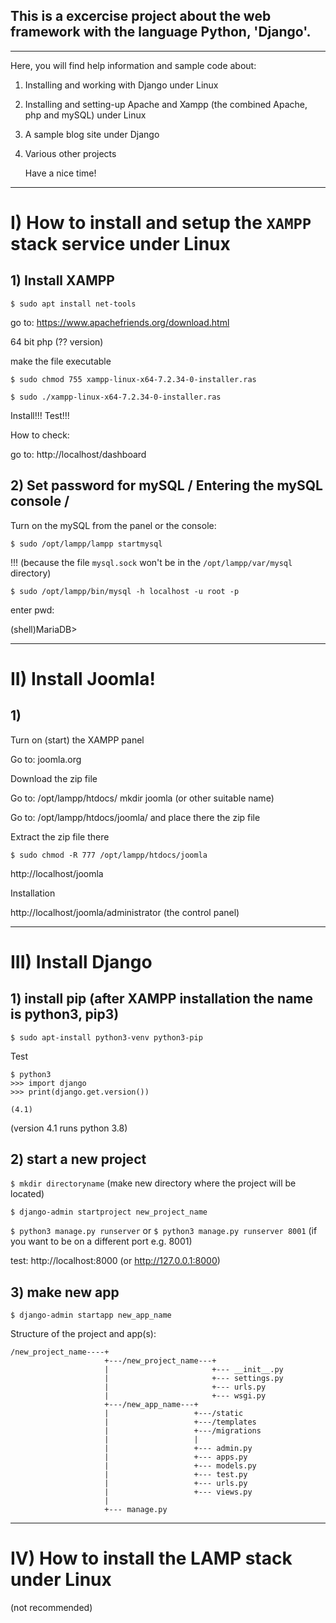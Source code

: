 ## This is a excercise project about the web framework with the language Python, 'Django'.
-----

Here, you will find help information and sample code about:

1) Installing and working with Django under Linux

2) Installing and setting-up Apache and Xampp (the combined Apache, php and mySQL) under Linux

3) A sample blog site under Django

4) Various other projects

   Have a nice time!

----

# I) How to install and setup the `XAMPP` stack service under Linux

## 1) Install XAMPP

```$ sudo apt install net-tools```

go to: https://www.apachefriends.org/download.html

64 bit php (?? version)

make the file executable

```$ sudo chmod 755 xampp-linux-x64-7.2.34-0-installer.ras```

```$ sudo ./xampp-linux-x64-7.2.34-0-installer.ras```

Install!!! Test!!!

How to check:

go to: http://localhost/dashboard

## 2) Set password for mySQL / Entering the mySQL console /

Turn on the mySQL from the panel or the console:

```$ sudo /opt/lampp/lampp startmysql```

!!! (because the file ```mysql.sock``` won't be in the ```/opt/lampp/var/mysql``` directory)

```$ sudo /opt/lampp/bin/mysql -h localhost -u root -p```

enter pwd:

(shell)MariaDB>

----

# II) Install Joomla!

## 1) 

Turn on (start) the XAMPP panel

Go to: joomla.org

Download the zip file

Go to: /opt/lampp/htdocs/ mkdir joomla (or other suitable name)

Go to: /opt/lampp/htdocs/joomla/ and place there the zip file

Extract the zip file there

```$ sudo chmod -R 777 /opt/lampp/htdocs/joomla```

http://localhost/joomla

Installation

http://localhost/joomla/administrator (the control panel)

----

# III) Install Django

## 1) install pip (after XAMPP installation the name is python3, pip3)

```$ sudo apt-install python3-venv python3-pip```

Test

```
$ python3
>>> import django
>>> print(django.get.version())

(4.1)
```
(version 4.1 runs python 3.8)

## 2) start a new project

```$ mkdir directoryname``` (make new directory where the project will be located)

```$ django-admin startproject new_project_name```

```$ python3 manage.py runserver``` or ```$ python3 manage.py runserver 8001``` (if you want to be on a different port e.g. 8001)

test: http://localhost:8000 (or http://127.0.0.1:8000)

## 3) make new app

```$ django-admin startapp new_app_name```

Structure of the project and app(s):
```
/new_project_name----+
                     +---/new_project_name---+
                     |                       +--- __init__.py
                     |                       +--- settings.py
                     |                       +--- urls.py
                     |                       +--- wsgi.py
                     +---/new_app_name---+
                     |                   +---/static
                     |                   +---/templates
                     |                   +---/migrations
                     |                   |
                     |                   +--- admin.py 
                     |                   +--- apps.py
                     |                   +--- models.py 
                     |                   +--- test.py 
                     |                   +--- urls.py 
                     |                   +--- views.py
                     |
                     +--- manage.py
```
----

# IV) How to install the LAMP stack under Linux 
(not recommended)
